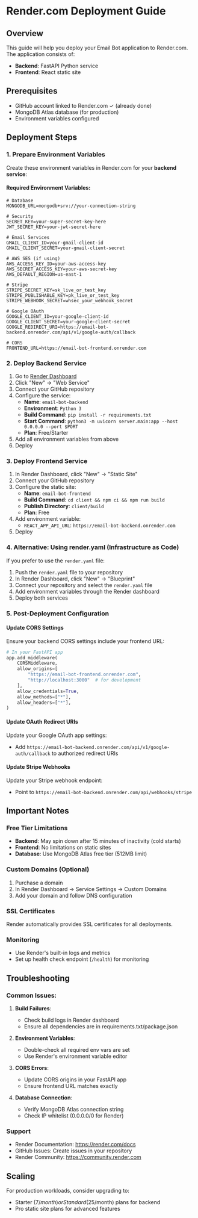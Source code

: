 # Render.com Deployment Guide

## Overview

This guide will help you deploy your Email Bot application to Render.com. The application consists of:

- **Backend**: FastAPI Python service
- **Frontend**: React static site

## Prerequisites

- GitHub account linked to Render.com ✓ (already done)
- MongoDB Atlas database (for production)
- Environment variables configured

## Deployment Steps

### 1. Prepare Environment Variables

Create these environment variables in Render.com for your **backend service**:

#### Required Environment Variables:

```
# Database
MONGODB_URL=mongodb+srv://your-connection-string

# Security
SECRET_KEY=your-super-secret-key-here
JWT_SECRET_KEY=your-jwt-secret-here

# Email Services
GMAIL_CLIENT_ID=your-gmail-client-id
GMAIL_CLIENT_SECRET=your-gmail-client-secret

# AWS SES (if using)
AWS_ACCESS_KEY_ID=your-aws-access-key
AWS_SECRET_ACCESS_KEY=your-aws-secret-key
AWS_DEFAULT_REGION=us-east-1

# Stripe
STRIPE_SECRET_KEY=sk_live_or_test_key
STRIPE_PUBLISHABLE_KEY=pk_live_or_test_key
STRIPE_WEBHOOK_SECRET=whsec_your_webhook_secret

# Google OAuth
GOOGLE_CLIENT_ID=your-google-client-id
GOOGLE_CLIENT_SECRET=your-google-client-secret
GOOGLE_REDIRECT_URI=https://email-bot-backend.onrender.com/api/v1/google-auth/callback

# CORS
FRONTEND_URL=https://email-bot-frontend.onrender.com
```

### 2. Deploy Backend Service

1. Go to [Render Dashboard](https://dashboard.render.com)
2. Click "New" → "Web Service"
3. Connect your GitHub repository
4. Configure the service:
   - **Name**: `email-bot-backend`
   - **Environment**: `Python 3`
   - **Build Command**: `pip install -r requirements.txt`
   - **Start Command**: `python3 -m uvicorn server.main:app --host 0.0.0.0 --port $PORT`
   - **Plan**: Free/Starter
5. Add all environment variables from above
6. Deploy

### 3. Deploy Frontend Service

1. In Render Dashboard, click "New" → "Static Site"
2. Connect your GitHub repository
3. Configure the static site:
   - **Name**: `email-bot-frontend`
   - **Build Command**: `cd client && npm ci && npm run build`
   - **Publish Directory**: `client/build`
   - **Plan**: Free
4. Add environment variable:
   - `REACT_APP_API_URL`: `https://email-bot-backend.onrender.com`
5. Deploy

### 4. Alternative: Using render.yaml (Infrastructure as Code)

If you prefer to use the `render.yaml` file:

1. Push the `render.yaml` file to your repository
2. In Render Dashboard, click "New" → "Blueprint"
3. Connect your repository and select the `render.yaml` file
4. Add environment variables through the Render dashboard
5. Deploy both services

### 5. Post-Deployment Configuration

#### Update CORS Settings

Ensure your backend CORS settings include your frontend URL:

```python
# In your FastAPI app
app.add_middleware(
    CORSMiddleware,
    allow_origins=[
        "https://email-bot-frontend.onrender.com",
        "http://localhost:3000"  # for development
    ],
    allow_credentials=True,
    allow_methods=["*"],
    allow_headers=["*"],
)
```

#### Update OAuth Redirect URIs

Update your Google OAuth app settings:

- Add `https://email-bot-backend.onrender.com/api/v1/google-auth/callback` to authorized redirect URIs

#### Update Stripe Webhooks

Update your Stripe webhook endpoint:

- Point to `https://email-bot-backend.onrender.com/api/webhooks/stripe`

## Important Notes

### Free Tier Limitations

- **Backend**: May spin down after 15 minutes of inactivity (cold starts)
- **Frontend**: No limitations on static sites
- **Database**: Use MongoDB Atlas free tier (512MB limit)

### Custom Domains (Optional)

1. Purchase a domain
2. In Render Dashboard → Service Settings → Custom Domains
3. Add your domain and follow DNS configuration

### SSL Certificates

Render automatically provides SSL certificates for all deployments.

### Monitoring

- Use Render's built-in logs and metrics
- Set up health check endpoint (`/health`) for monitoring

## Troubleshooting

### Common Issues:

1. **Build Failures**:

   - Check build logs in Render dashboard
   - Ensure all dependencies are in requirements.txt/package.json

2. **Environment Variables**:

   - Double-check all required env vars are set
   - Use Render's environment variable editor

3. **CORS Errors**:

   - Update CORS origins in your FastAPI app
   - Ensure frontend URL matches exactly

4. **Database Connection**:
   - Verify MongoDB Atlas connection string
   - Check IP whitelist (0.0.0.0/0 for Render)

### Support

- Render Documentation: https://render.com/docs
- GitHub Issues: Create issues in your repository
- Render Community: https://community.render.com

## Scaling

For production workloads, consider upgrading to:

- Starter ($7/month) or Standard ($25/month) plans for backend
- Pro static site plans for advanced features
